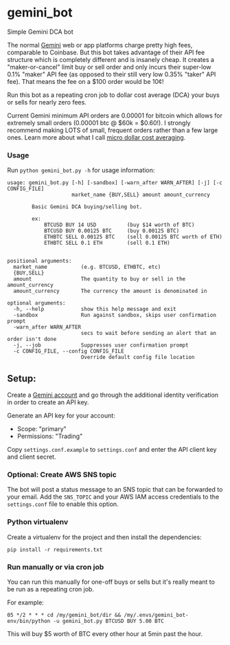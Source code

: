 # gemini_bot
Simple Gemini DCA bot

The normal [Gemini](https://www.gemini.com/share/v588gelc8) web or app platforms charge pretty high fees, comparable to Coinbase. But this bot takes advantage of their API fee structure which is completely different and is insanely cheap. It creates a "maker-or-cancel" limit buy or sell order and only incurs their super-low 0.1% "maker" API fee (as opposed to their still very low 0.35% "taker" API fee). That means the fee on a $100 order would be 10¢!

Run this bot as a repeating cron job to dollar cost average (DCA) your buys or sells for nearly zero fees.

Current Gemini minimum API orders are 0.00001 for bitcoin which allows for extremely small orders (0.00001 btc @ $60k = $0.60!). I strongly recommend making LOTS of small, frequent orders rather than a few large ones. Learn more about what I call [micro dollar cost averaging](https://github.com/kdmukai/gdax_bot/blob/master/README.md#basic-investing-strategy-dollar-cost-averaging).


### Usage
Run ```python gemini_bot.py -h``` for usage information:

```
usage: gemini_bot.py [-h] [-sandbox] [-warn_after WARN_AFTER] [-j] [-c CONFIG_FILE]
                     market_name {BUY,SELL} amount amount_currency

        Basic Gemini DCA buying/selling bot.

        ex:
            BTCUSD BUY 14 USD          (buy $14 worth of BTC)
            BTCUSD BUY 0.00125 BTC     (buy 0.00125 BTC)
            ETHBTC SELL 0.00125 BTC    (sell 0.00125 BTC worth of ETH)
            ETHBTC SELL 0.1 ETH        (sell 0.1 ETH)
    

positional arguments:
  market_name           (e.g. BTCUSD, ETHBTC, etc)
  {BUY,SELL}
  amount                The quantity to buy or sell in the amount_currency
  amount_currency       The currency the amount is denominated in

optional arguments:
  -h, --help            show this help message and exit
  -sandbox              Run against sandbox, skips user confirmation prompt
  -warn_after WARN_AFTER
                        secs to wait before sending an alert that an order isn't done
  -j, --job             Suppresses user confirmation prompt
  -c CONFIG_FILE, --config CONFIG_FILE
                        Override default config file location
```


## Setup:
Create a [Gemini account](https://www.gemini.com/share/v588gelc8) and go through the additional identity verification in order to create an API key.

Generate an API key for your account:
* Scope: "primary"
* Permissions: "Trading"

Copy `settings.conf.example` to `settings.conf` and enter the API client key and client secret.


### Optional: Create AWS SNS topic
The bot will post a status message to an SNS topic that can be forwarded to your email. Add the `SNS_TOPIC` and your AWS IAM access credentials to the `settings.conf` file to enable this option.


### Python virtualenv
Create a virtualenv for the project and then install the dependencies:
```
pip install -r requirements.txt
```


### Run manually or via cron job
You can run this manually for one-off buys or sells but it's really meant to be run as a repeating cron job.

For example:
```
05 */2 * * * cd /my/gemini_bot/dir && /my/.envs/gemini_bot-env/bin/python -u gemini_bot.py BTCUSD BUY 5.00 BTC
```

This will buy $5 worth of BTC every other hour at 5min past the hour.
